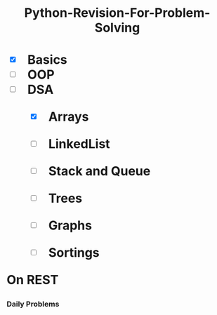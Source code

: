 <h1 align="center" > Python-Revision-For-Problem-Solving <h1>

 - [x] Basics
 - [ ] OOP
 - [ ] DSA
   - [x] Arrays
   - [ ] LinkedList
   - [ ] Stack and Queue
   - [ ] Trees 
   - [ ] Graphs
   - [ ] Sortings 

 
  
On REST 

### Daily Problems
  
